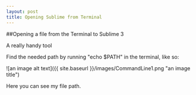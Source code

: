 ```yaml
---
layout: post
title: Opening Sublime from Terminal
---
```



##Opening a file from the Terminal to Sublime 3


A really handy tool 


Find the needed path by running "echo $PATH" in the terminal, like so:


![an image alt text]({{ site.baseurl }}/images/CommandLine1.png "an image title")

Here you can see my file path. 